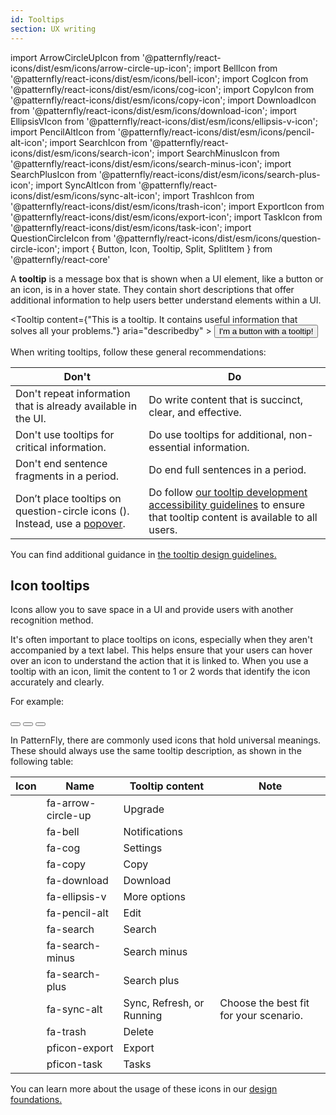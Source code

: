 ```yaml
---
id: Tooltips
section: UX writing
---
```


import ArrowCircleUpIcon from '@patternfly/react-icons/dist/esm/icons/arrow-circle-up-icon';
import BellIcon from '@patternfly/react-icons/dist/esm/icons/bell-icon';
import CogIcon from '@patternfly/react-icons/dist/esm/icons/cog-icon';
import CopyIcon from '@patternfly/react-icons/dist/esm/icons/copy-icon';
import DownloadIcon from '@patternfly/react-icons/dist/esm/icons/download-icon';
import EllipsisVIcon from '@patternfly/react-icons/dist/esm/icons/ellipsis-v-icon';
import PencilAltIcon from '@patternfly/react-icons/dist/esm/icons/pencil-alt-icon';
import SearchIcon from '@patternfly/react-icons/dist/esm/icons/search-icon';
import SearchMinusIcon from '@patternfly/react-icons/dist/esm/icons/search-minus-icon';
import SearchPlusIcon from '@patternfly/react-icons/dist/esm/icons/search-plus-icon';
import SyncAltIcon from '@patternfly/react-icons/dist/esm/icons/sync-alt-icon';
import TrashIcon from '@patternfly/react-icons/dist/esm/icons/trash-icon';
import ExportIcon from '@patternfly/react-icons/dist/esm/icons/export-icon';
import TaskIcon from '@patternfly/react-icons/dist/esm/icons/task-icon';
import QuestionCircleIcon from '@patternfly/react-icons/dist/esm/icons/question-circle-icon';
import { Button, Icon, Tooltip, Split, SplitItem } from '@patternfly/react-core'

A **tooltip** is a message box that is shown when a UI element, like a button or an icon, is in a hover state. They contain short descriptions that offer additional information to help users better understand elements within a UI.

<Tooltip content={"This is a tooltip. It contains useful information that solves all your problems."} aria="describedby" >
      <Button>I'm a button with a tooltip!</Button>
</Tooltip>

When writing tooltips, follow these general recommendations:

<div class="ws-content-table">

| **Don't** | **Do** |
|----------------------------------------|---------------------|
| Don't repeat information that is already available in the UI. | Do write content that is succinct, clear, and effective. |
| Don't use tooltips for critical information. | Do use tooltips for additional, non-essential information. |
| Don't end sentence fragments in a period. | Do end full sentences in a period. |
| Don’t place tooltips on question-circle icons (<QuestionCircleIcon />). Instead, use a [popover](/components/popover).   | Do follow [our tooltip development accessibility guidelines](/components/tooltip/accessibility) to ensure that tooltip content is available to all users.|

</div>

You can find additional guidance in [the tooltip design guidelines.](/components/tooltip/design-guidelines)

## Icon tooltips 
Icons allow you to save space in a UI and provide users with another recognition method.

It's often important to place tooltips on icons, especially when they aren't accompanied by a text label. This helps ensure that your users can hover over an icon to understand the action that it is linked to. When you use a tooltip with an icon, limit the content to 1 or 2 words that identify the icon accurately and clearly. 

For example: 

<Split>
<SplitItem>
<Tooltip content={"Settings"} aria="labelledby"> <Button variant="plain"> <CogIcon /></Button> </Tooltip>
</SplitItem>
<SplitItem>
<Tooltip content={"Copy"} aria="labelledby"> <Button variant="plain"> <CopyIcon /></Button> </Tooltip>
</SplitItem>
<SplitItem>
<Tooltip content={"Search"} aria="labelledby"> <Button variant="plain"> <SearchIcon /></Button> </Tooltip>
</SplitItem>
</Split>

In PatternFly, there are commonly used icons that hold universal meanings. These should always use the same tooltip description, as shown in the following table: 

|**Icon**  | **Name** | **Tooltip content** | **Note** |
|------------|-----------|-----------|---- |
| <ArrowCircleUpIcon /> | fa-arrow-circle-up | Upgrade |
| <BellIcon />  | fa-bell | Notifications |
| <CogIcon />  | fa-cog | Settings |
| <CopyIcon />  | fa-copy | Copy |
| <DownloadIcon />  | fa-download | Download |
| <EllipsisVIcon />  | fa-ellipsis-v | More options | 
| <PencilAltIcon />  | fa-pencil-alt | Edit |
| <SearchIcon />  | fa-search | Search |
| <SearchMinusIcon />  | fa-search-minus | Search minus | 
| <SearchPlusIcon />  | fa-search-plus | Search plus |
| <SyncAltIcon />  | fa-sync-alt | Sync, Refresh, or Running | Choose the best fit for your scenario.|
| <TrashIcon />  | fa-trash | Delete | 
| <ExportIcon />  | pficon-export | Export |
| <TaskIcon />  | pficon-task | Tasks | 

You can learn more about the usage of these icons in our [design foundations.](/design-foundations/icons)
